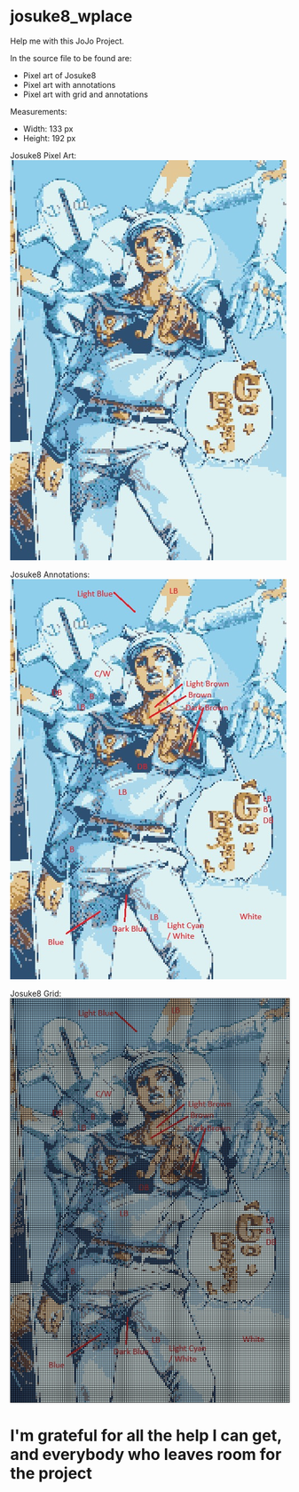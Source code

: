# josuke8_wplace

Help me with this JoJo Project.

In the source file to be found are:
- Pixel art of Josuke8
- Pixel art with annotations
- Pixel art with grid and annotations

Measurements: 
- Width: 133 px
- Height: 192 px

Josuke8 Pixel Art:
![Josuke8 Pixel Art](josuke8_pixel_art.jpeg)

Josuke8 Annotations:
![Josuke8 Annotations](josuke8_annotations.jpeg)

Josuke8 Grid:
![Josuke8 Grid](josuke8_grid.jpeg)

# I'm grateful for all the help I can get, and everybody who leaves room for the project

